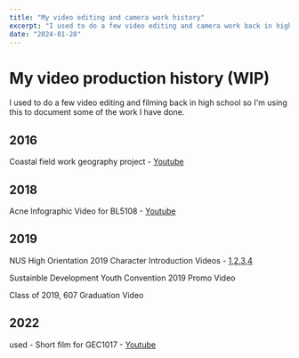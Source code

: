 ```yaml
---
title: "My video editing and camera work history"
excerpt: "I used to do a few video editing and camera work back in high school so I'm using this post to document some of the work I did."
date: "2024-01-28"
---
```


# My video production history (WIP)

I used to do a few video editing and filming back in high school so I'm using this to document some of the work I have done.

## 2016

Coastal field work geography project - [Youtube](https://youtu.be/jdRgh3Iv08s)

## 2018

Acne Infographic Video for BL5108 - [Youtube](https://youtu.be/5su-WFlG5XI)

## 2019

NUS High Orientation 2019 Character Introduction Videos - [1](https://www.youtube.com/watch?v=btbOl_-i5Pw),[2](https://www.youtube.com/watch?v=NiqEc-sKwZs),[3](https://www.youtube.com/watch?v=pXAQMP1A1jg),[4](https://www.youtube.com/watch?v=v5PKeRSt7z8)

Sustainble Development Youth Convention 2019 Promo Video

Class of 2019, 607 Graduation Video

## 2022

used - Short film for GEC1017 - [Youtube](https://www.youtube.com/watch?v=BGh6Bg9dtG4)
